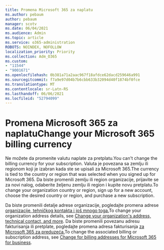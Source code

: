 ```yaml
---
title: Promena Microsoft 365 za naplatu
ms.author: pebaum
author: pebaum
manager: scotv
ms.date: 06/04/2021
ms.audience: Admin
ms.topic: article
ms.service: o365-administration
ROBOTS: NOINDEX, NOFOLLOW
localization_priority: Priority
ms.collection: Adm_O365
ms.custom:
- "11544"
- "9001671"
ms.openlocfilehash: 0b381a71a2aac967f18afdce62dacd259646a991
ms.sourcegitcommit: f7a9e97d04b7b6cbb633b32094d40f1874bf0fce
ms.translationtype: MT
ms.contentlocale: sr-Latn-RS
ms.lasthandoff: 06/06/2021
ms.locfileid: "52794099"
---
```

# <a name="change-your-microsoft-365-billing-currency"></a><span data-ttu-id="9bb04-102">Promena Microsoft 365 za naplatu</span><span class="sxs-lookup"><span data-stu-id="9bb04-102">Change your Microsoft 365 billing currency</span></span>

<span data-ttu-id="9bb04-103">Ne možete da promenite valutu naplate za pretplatu.</span><span class="sxs-lookup"><span data-stu-id="9bb04-103">You can't change the billing currency for your subscription.</span></span> <span data-ttu-id="9bb04-104">Valuta je povezana sa zemlju ili regionom koji je izabran kada ste se upisali za Microsoft 365.</span><span class="sxs-lookup"><span data-stu-id="9bb04-104">The currency is tied to the country or region that was selected when you signed up for Microsoft 365.</span></span> <span data-ttu-id="9bb04-105">Da biste promenili zemlju ili region organizacije, prijavite se za novi nalog, odaberite željenu zemlju ili region i kupite novu pretplatu.</span><span class="sxs-lookup"><span data-stu-id="9bb04-105">To change your organization country or region, sign up for a new account, choose the desired country or region, and purchase a new subscription.</span></span> 

<span data-ttu-id="9bb04-106">Da biste promenili detalje adrese organizacije, pogledajte promena adrese [organizacije, tehničkog kontakta i još mnogo toga.](/microsoft-365/admin/manage/change-address-contact-and-more)</span><span class="sxs-lookup"><span data-stu-id="9bb04-106">To change your organization address details, see [Change your organization's address, technical contact, and more](/microsoft-365/admin/manage/change-address-contact-and-more).</span></span> <span data-ttu-id="9bb04-107">Da biste promenili povezanu adresu fakturisanja ili pretplate, pogledajte promena adresa fakturisanja [za Microsoft 365 za preduzeća.](/microsoft-365/commerce/billing-and-payments/change-your-billing-addresses)</span><span class="sxs-lookup"><span data-stu-id="9bb04-107">To change the associated billing or subscription address, see [Change for billing addresses for Microsoft 365 for business](/microsoft-365/commerce/billing-and-payments/change-your-billing-addresses).</span></span> 
